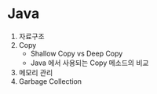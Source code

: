 # Java

1. 자료구조
2. Copy
   - Shallow Copy vs Deep Copy
   - Java 에서 사용되는 Copy 메소드의 비교
3. 메모리 관리
4. Garbage Collection
